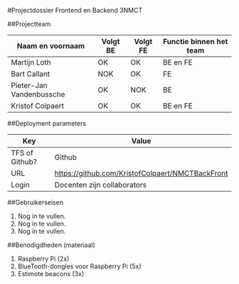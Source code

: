 #Projectdossier Frontend en Backend 3NMCT

##Projectteam

|Naam en voornaam         |Volgt BE|Volgt FE|Functie binnen het team|
|-------------------------|--------|--------|-----------------------|
|Martijn Loth             |OK      |OK      |BE en FE               |
|Bart Callant             |NOK     |OK      |FE                     |
|Pieter-Jan Vandenbussche |OK      |NOK     |BE                     |
|Kristof Colpaert         |OK      |OK      |BE en FE               |

##Deployment parameters

|Key           |Value                                           |
|--------------|------------------------------------------------|
|TFS of Github?|Github                                          |
|URL           |https://github.com/KristofColpaert/NMCTBackFront|
|Login         |Docenten zijn collaborators                     |

##Gebruikerseisen

1. Nog in te vullen.
2. Nog in te vullen.
3. Nog in te vullen.

##Benodigdheden (materiaal)

1. Raspberry Pi (2x)
2. BlueTooth-dongles voor Raspberry Pi (5x)
3. Estimote beacons (3x)
